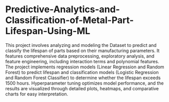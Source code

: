 # Predictive-Analytics-and-Classification-of-Metal-Part-Lifespan-Using-ML
This project involves analyzing and modeling the Dataset to predict and classify the lifespan of parts based on their manufacturing parameters. It features comprehensive data preprocessing, exploratory analysis, and feature engineering, including interaction terms and polynomial features. The project implements regression models (Linear Regression and Random Forest) to predict lifespan and classification models (Logistic Regression and Random Forest Classifier) to determine whether the lifespan exceeds 1500 hours. Hyperparameter tuning optimizes model performance, and the results are visualized through detailed plots, heatmaps, and comparative charts for easy interpretation.
